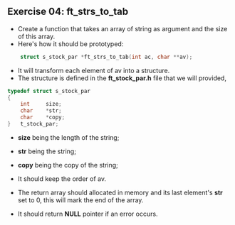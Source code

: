 ## Exercise 04: ft_strs_to_tab 
- Create a function that takes an array of string as argument and the size of this array.
- Here's how it should be prototyped:

```C
	struct s_stock_par *ft_strs_to_tab(int ac, char **av);
```
- It will transform each element of av into a structure.
- The structure is defined in the __ft_stock_par.h__ file that we will provided, 

```C
typedef struct s_stock_par
{
	int		size;
	char	*str;
	char	*copy;
}	t_stock_par;
```
- __size__ being the length of the string;
- __str__ being the string; 
- __copy__ being the copy of the string;

- It should keep the order of av.
- The return array should allocated in memory and its last element's __str__ set to 0, this will mark the end of the array.
- It should return __NULL__ pointer if an error occurs.